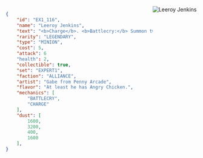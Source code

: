 <img src="{{ site.baseurl }}/images/leeroy.png" style="float: right;" alt="Leeroy Jenkins"/>

```json
{
	"id": "EX1_116",
	"name": "Leeroy Jenkins",
	"text": "<b>Charge</b>. <b>Battlecry:</b> Summon two 1/1 Whelps for your opponent.",
	"rarity": "LEGENDARY",
	"type": "MINION",
	"cost": 5,
	"attack": 6
	"health": 2,
	"collectible": true,
	"set": "EXPERT1",
	"faction": "ALLIANCE",
	"artist": "Gabe from Penny Arcade",
	"flavor": "At least he has Angry Chicken.",
	"mechanics": [
		"BATTLECRY",
		"CHARGE"
	],
	"dust": [
		1600,
		3200,
		400,
		1600
	],
}
```
